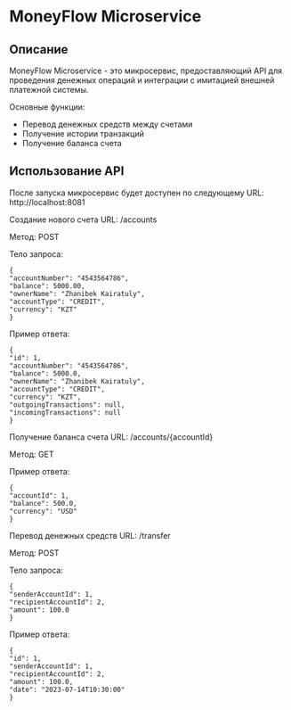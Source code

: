 # MoneyFlow Microservice

## Описание

MoneyFlow Microservice - это микросервис, предоставляющий API для проведения денежных операций и интеграции с имитацией внешней платежной системы.

Основные функции:
- Перевод денежных средств между счетами
- Получение истории транзакций
- Получение баланса счета

## Использование API
После запуска микросервис будет доступен по следующему URL: http://localhost:8081

Создание нового счета
URL: /accounts

Метод: POST

Тело запроса:
```
{
"accountNumber": "4543564786",
"balance": 5000.00,
"ownerName": "Zhanibek Kairatuly",
"accountType": "CREDIT",
"currency": "KZT"
}
```

Пример ответа:
```
{
"id": 1,
"accountNumber": "4543564786",
"balance": 5000.0,
"ownerName": "Zhanibek Kairatuly",
"accountType": "CREDIT",
"currency": "KZT",
"outgoingTransactions": null,
"incomingTransactions": null
}
```

Получение баланса счета
URL: /accounts/{accountId}

Метод: GET

Пример ответа:
```
{
"accountId": 1,
"balance": 500.0,
"currency": "USD"
}
```
Перевод денежных средств
URL: /transfer

Метод: POST

Тело запроса:
```
{
"senderAccountId": 1,
"recipientAccountId": 2,
"amount": 100.0
}
```

Пример ответа:
```
{
"id": 1,
"senderAccountId": 1,
"recipientAccountId": 2,
"amount": 100.0,
"date": "2023-07-14T10:30:00"
}
```
